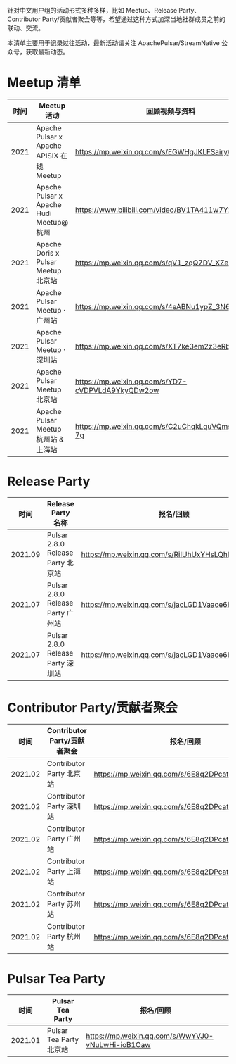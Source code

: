 针对中文用户组的活动形式多种多样，比如 Meetup、Release Party、Contributor Party/贡献者聚会等等，希望通过这种方式加深当地社群成员之前的联动、交流。

本清单主要用于记录过往活动，最新活动请关注 ApachePulsar/StreamNative 公众号，获取最新动态。

# Meetup 清单

| 时间| Meetup 活动 |回顾视频与资料 |
| ---- | ---- | ---- |
|2021| Apache Pulsar x Apache APISIX 在线 Meetup |https://mp.weixin.qq.com/s/EGWHgJKLFSairyOETR3wiQ  |
|2021| Apache Pulsar x Apache Hudi Meetup@杭州 |https://www.bilibili.com/video/BV1TA411w7Yz  |
|2021| Apache Doris x Pulsar Meetup 北京站 |https://mp.weixin.qq.com/s/qV1_zqQ7DV_XZe2jWJA81A  |
|2021| Apache Pulsar Meetup · 广州站 |https://mp.weixin.qq.com/s/4eABNu1ypZ_3N6ol5-TR7A |
|2021| Apache Pulsar Meetup · 深圳站 |https://mp.weixin.qq.com/s/XT7ke3em2z3eRbgw06gmjA  |
|2021| Apache Pulsar Meetup 北京站 |https://mp.weixin.qq.com/s/YD7-cVDPVLdA9YkyQDw2ow  |
|2021| Apache Pulsar Meetup 杭州站 & 上海站 |https://mp.weixin.qq.com/s/C2uChqkLquVQmsmemmw-7g  |


# Release Party

| 时间 | Release Party 名称 | 报名/回顾 |
| --- | --- | --- |
| 2021.09 | Pulsar 2.8.0 Release Party 北京站 | https://mp.weixin.qq.com/s/RiIUhUxYHsLQhlqoAUXT2w |
| 2021.07 | Pulsar 2.8.0 Release Party 广州站 | https://mp.weixin.qq.com/s/jacLGD1Vaaoe6bj2cD6lHQ |
| 2021.07 | Pulsar 2.8.0 Release Party 深圳站 | https://mp.weixin.qq.com/s/jacLGD1Vaaoe6bj2cD6lHQ |

# Contributor Party/贡献者聚会

| 时间 | Contributor Party/贡献者聚会 | 报名/回顾 |
| --- | --- | ---|
| 2021.02 | Contributor Party 北京站 | https://mp.weixin.qq.com/s/6E8q2DPcatsreLYnVnv9bg |
| 2021.02 | Contributor Party 深圳站 | https://mp.weixin.qq.com/s/6E8q2DPcatsreLYnVnv9bg |
| 2021.02 | Contributor Party 广州站 | https://mp.weixin.qq.com/s/6E8q2DPcatsreLYnVnv9bg |
| 2021.02 | Contributor Party 上海站 | https://mp.weixin.qq.com/s/6E8q2DPcatsreLYnVnv9bg |
| 2021.02 | Contributor Party 苏州站 | https://mp.weixin.qq.com/s/6E8q2DPcatsreLYnVnv9bg |
| 2021.02 | Contributor Party 杭州站 | https://mp.weixin.qq.com/s/6E8q2DPcatsreLYnVnv9bg |

#  Pulsar Tea Party
| 时间 |  Pulsar Tea Party | 报名/回顾 |
| --- | --- | ---|
| 2021.01 | Pulsar Tea Party 北京站 | https://mp.weixin.qq.com/s/WwYVJ0-vNuLwHi-ioB1Oaw |
